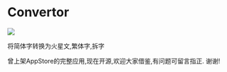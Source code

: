 Convertor
=========

![](https://github.com/wangjianlewo/Convertor/blob/master/disPlay.png)

将简体字转换为火星文,繁体字,拆字

曾上架AppStore的完整应用,现在开源,欢迎大家借鉴,有问题可留言指正. 谢谢!
